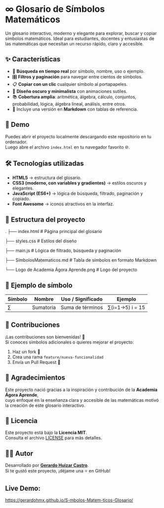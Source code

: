 # ∞️ Glosario de Símbolos Matemáticos

Un glosario interactivo, moderno y elegante para explorar, buscar y copiar símbolos matemáticos. Ideal para estudiantes, docentes y entusiastas de las matemáticas que necesitan un recurso rápido, claro y accesible.

## ✨ Características

- 🔎 **Búsqueda en tiempo real** por símbolo, nombre, uso o ejemplo.  
- 🎛️ **Filtros y paginación** para navegar entre cientos de símbolos.  
- 📋 **Copiar con un clic** cualquier símbolo al portapapeles.  
- 🎨 **Diseño oscuro y minimalista** con animaciones sutiles.  
- 📚 **Cobertura amplia**: aritmética, álgebra, cálculo, conjuntos, probabilidad, lógica, álgebra lineal, análisis, entre otros.  
- 📄 Incluye una versión en **Markdown** con tablas de referencia.  

## 🚀 Demo

Puedes abrir el proyecto localmente descargando este repositorio en tu ordenador.  
Luego abre el archivo `index.html` en tu navegador favorito 🌐.

## 🛠️ Tecnologías utilizadas

- **HTML5** → estructura del glosario.  
- **CSS3 (moderno, con variables y gradientes)** → estilos oscuros y elegantes.  
- **JavaScript (ES6+)** → lógica de búsqueda, filtrado, paginación y copiado.  
- **Font Awesome** → iconos atractivos en la interfaz.  

## 📂 Estructura del proyecto

.
├── index.html # Página principal del glosario

├── styles.css # Estilos del diseño

├── main.js # Lógica de filtrado, búsqueda y paginación

├── SímbolosMatematicos.md # Tabla de símbolos en formato Markdown

└── Logo de Academia Ágora Aprende.png # Logo del proyecto


## 📖 Ejemplo de símbolo

| Símbolo | Nombre   | Uso / Significado   | Ejemplo |
|---------|----------|---------------------|---------|
| ∑       | Sumatoria | Suma de términos   | ∑(i=1→5) i = 15 |

## 🤝 Contribuciones

¡Las contribuciones son bienvenidas! 🎉  
Si conoces símbolos adicionales o quieres mejorar el proyecto:

1. Haz un fork 🍴  
2. Crea una rama `feature/nueva-funcionalidad`  
3. Envía un Pull Request 🚀  

## 🙌 Agradecimientos

Este proyecto nació gracias a la inspiración y contribución de la **Academia Ágora Aprende**,  
cuyo enfoque en la enseñanza clara y accesible de las matemáticas motivó la creación de este glosario interactivo.

## 📜 Licencia

Este proyecto está bajo la **Licencia MIT**.  
Consulta el archivo [LICENSE](https://opensource.org/licenses/MIT) para más detalles.

## 👨‍💻 Autor

Desarrollado por [**Gerardo Huizar Castro**](https://github.com/GerardoHMX).  
Si te gustó este proyecto, ¡déjame una ⭐ en GitHub!

## Live Demo:
https://gerardohmx.github.io/S-mbolos-Matem-ticos-Glosario/

